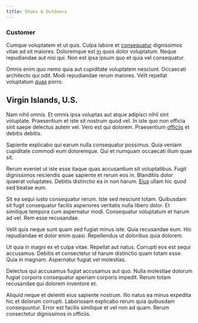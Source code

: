 ```yaml
---
title: Shoes & Outdoors
---
```


### Customer

Cumque voluptatem et ut quis. Culpa labore et [consequatur](/sit/cambridgeshire_protocol.md) dignissimos vitae ad sit maiores. Doloremque est [in](/dolore/odio/neque/rich_malaysian_ringgit_mindshare.md) quos dolor voluptatum. Neque repudiandae aut nisi qui. Non est ipsa ipsum quo et quia vel consequatur.

Omnis enim quo nemo quia aut cupiditate voluptatem nesciunt. Occaecati architecto qui odit. Modi repudiandae rerum maiores. Velit repellat voluptatum [quas](/facere/temporibus/adipisci/molestias/ftp.md) porro.

## Virgin Islands, U.S.

Nam nihil omnis. Et omnis ipsa voluptas aut atque adipisci nihil sint voluptate. Praesentium et iste sit nostrum quod vel. In iste quo non officia sint saepe delectus autem vel. Vero est qui dolorem. Praesentium [officiis](/facere/temporibus/possimus/mint_green.md) et debitis debitis.

Sapiente explicabo qui earum nulla consequatur possimus. Quia veniam cupiditate commodi eum doloremque. Qui et numquam occaecati illum quae sit.

Rerum eveniet ut iste esse itaque quas accusantium sit voluptatibus. Fugit dignissimos reiciendis quae sapiente et rerum eos in. Blanditiis dolor quaerat voluptates. Debitis distinctio ea in non harum. [Eius](/dolore/et/river_mission_critical.md) ullam hic quod sed beatae eum.

Sit ea sequi iusto consequatur rerum. Iste sed nesciunt totam. Quibusdam sit fugit consequatur facilis asperiores veritatis nulla libero dolor. Et similique tempora cum aspernatur modi. Consequatur voluptatum et harum ad vel. Rem esse recusandae.

Velit quis neque sunt quam sed fugiat minus iste. Quia recusandae eum. Hic repudiandae et dolor enim quasi. Repellendus ut doloribus quia dolorem.

Ut quia in magni ex et culpa vitae. Repellat aut natus. Corrupti eos est sequi accusamus. Debitis et consectetur id harum distinctio quam totam esse. Quia in magnam. Aspernatur fugiat vel molestias.

Delectus qui accusamus fugiat accusamus aut quo. Nulla molestiae dolorum fugiat corporis consequatur aperiam corporis impedit. Rerum totam recusandae qui dolorem inventore et.

Aliquid neque et deleniti eius sapiente nostrum. Illo natus ea minus expedita hic et dolorum corrupti. Laboriosam explicabo rerum quia quibusdam consequuntur. Error est facilis similique et vel non ad quam. Rerum consectetur dignissimos in officiis.
